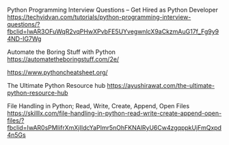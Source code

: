 Python Programming Interview Questions – Get Hired as Python Developer
https://techvidvan.com/tutorials/python-programming-interview-questions/?fbclid=IwAR3OFuWqR2vqPHwXPvbFE5UYvegwnlcX9aCkzmAuG17f_Fg9y94ND-IG7Wg

Automate the Boring Stuff with Python
https://automatetheboringstuff.com/2e/

https://www.pythoncheatsheet.org/

The Ultimate Python Resource hub
https://ayushirawat.com/the-ultimate-python-resource-hub

File Handling in Python; Read, Write, Create, Append, Open Files
https://skilllx.com/file-handling-in-python-read-write-create-append-open-files/?fbclid=IwAR0sPMIifrXmXjIIdcYaPImr5nOhFKNAlRyU6Cw4zgqppkUjFmQxpd4n5Gs
